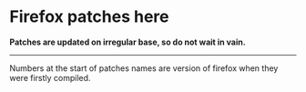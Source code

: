# Firefox patches here

**Patches are updated on irregular base, so do not wait in vain.**

---

Numbers at the start of patches names are version of firefox when they were firstly compiled.
